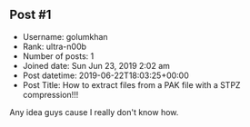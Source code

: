 ## Post #1
- Username: golumkhan
- Rank: ultra-n00b
- Number of posts: 1
- Joined date: Sun Jun 23, 2019 2:02 am
- Post datetime: 2019-06-22T18:03:25+00:00
- Post Title: How to extract files from a PAK file with a STPZ compression!!!

Any idea guys cause I really don't know how.
